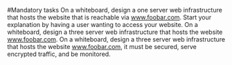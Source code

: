 #Mandatory tasks
On a whiteboard, design a one server web infrastructure that hosts the website that is reachable via www.foobar.com. Start your explanation by having a user wanting to access your website.
On a whiteboard, design a three server web infrastructure that hosts the website www.foobar.com.
On a whiteboard, design a three server web infrastructure that hosts the website www.foobar.com, it must be secured, serve encrypted traffic, and be monitored.
